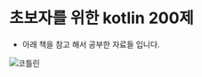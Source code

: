# 초보자를 위한 kotlin 200제 

- 아래 책을 참고 해서 공부한 자료들 입니다. 

![코틀린](https://user-images.githubusercontent.com/43588796/86234272-a04a3c00-bbd1-11ea-8ddf-654561d9d4f0.jpeg)

